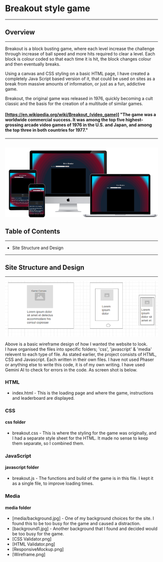# Breakout style game
---
## Overview
---
Breakout is a block busting game, where each level increase the challenge through increase of ball speed and more hits required to clear a level.
Each block is colour coded so that each time it is hit, the block changes colour and then eventually breaks.

Using a canvas and CSS styling on a basic HTML page, I have created a completely Java Script based version of it, that could be used on sites as a break from massive amounts of information, or just as a fun, addictive game.

Breakout, the original game was released in 1976, quickly becoming a cult classic and the basis for the creation of a multitude of similar games.

#### [https://en.wikipedia.org/wiki/Breakout_(video_game)] "The game was a worldwide commercial success. It was among the top five highest-grossing arcade video games of 1976 in the U.S. and Japan, and among the top three in both countries for 1977."
---
![responsive website](media/ResponsiveMockup.png "Mock-up of the responsive website")
---
## Table of Contents
---

- Site Structure and Design

---
## Site Structure and Design
---
![wireframe of site](media/Wireframe.png "Wireframe image of the layout of the site, on 3 screen sizes")

Above is a basic wireframe design of how I wanted the website to look.  
I have organised the files into specific folders; 'css', 'javascript' & 'media' relevent to each type of file. As stated earlier, the project consists of HTML, CSS and Javascript.  Each written in their own files.  I have not used Phaser or anything else to write this code, it is of my own writing.  I have used Gemini AI to check for errors in the code.  As screen shot is below.

### HTML

- index.html - This is the loading page and where the game, instructions and leaderboard are displayed.

### CSS
  #### css folder
- breakout.css - This is where the styling for the game was originally, and I had a separate style sheet for the HTML.  It made no sense to keep them separate, so I combined them.

### JavaScript
  #### javascript folder
- breakout.js - The functions and build of the game is in this file.  I kept it as a single file, to improve loading times.

### Media
  #### media folder
- [media/background.jpg] - One of my background choices for the site.  I found this to be too busy for the game and caused a distraction.
- [background1.jpg] - Another background that I found and decided would be too busy for the game.
- [CSS Validator.png]
- [HTML Validator.png]
- [ResponsiveMockup.png]
- [Wireframe.png]